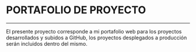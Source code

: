 # PORTAFOLIO DE PROYECTO
--------------------------

El presente proyecto corresponde a mi portafolio web para los proyectos desarrollados y subidos
a GitHub, los proyectos desplegados a producción serán incluidos dentro del mismo.